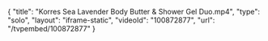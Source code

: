 {
    "title": "Korres Sea Lavender Body Butter &amp; Shower Gel Duo.mp4",
    "type": "solo",
    "layout": "iframe-static",
    "videoId": "100872877",
    "url": "\/tvpembed\/100872877"
}